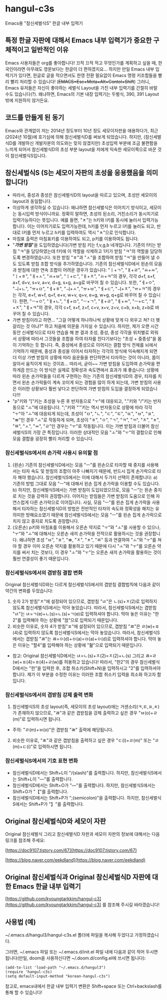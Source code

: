# hangul-c3s
Emacs용 "참신세벌식S" 한글 내부 입력기
    
## 특정 한글 자판에 대해서 Emacs 내부 입력기가 중요한 구체적이고 일반적인 이유
Emacs 사용자들은 org를 좋아합니다! 끄적 끄적 적고 무엇인가를 계획하고 싶을 때, 한국인이라면 아무래도 영문보다는 한글이 더 편하겠지요...
하지만 만일 Emacs 내부 입력기가 있다면, 한글로 글을 적으면서도 한영 전환 필요없이 Emacs 명령 키조합들을 빨리 빨리 처리할 수 있습니다! (~~EMACS=Esc+Meta+Alt+Contol+Shift~~)
그러니, Emacs 유저들은 자신이 좋아하는 세벌식 Layout을 가진 내부 입력기를 간절히 바랄 수도 있습니다(?).
왜냐하면, Emacs의 기본 내장 입력기는 두벌식, 390, 391 Layout밖에 지원하지 않거든요.
  
## 코드를 만들게 된 동기
Emacs와 관계없이 저는 2014년 정도부터 10년 정도 세모이자판을 애용하다가, 최근(2024년 10월)에 호기심에 의해 참신세벌식D를 써보게 되었습니다.
하지만, (참신세벌식D를 개발하신 개발자분의 의도와는 맞지 않겠지만) 초성입력 부분에 조금 불편함을 느끼게 되어서 참신세벌식D의
초성 부분 layout을 저에게 익숙한 세모이쪽으로 바꾼 것이 참신세벌식S입니다.
      
## 참신세벌식S (S는 세모이 자판의 초성을 응용했음을 의미합니다!)
- 따라서, 중성과 종성은 참신세벌식D의 layout을 따르고 있으며, 초성만 세모이의 layout과 동일합니다.
- 이상하게 생각하실 수 있습니다: 왜냐하면 참신세벌식은 이어치기 방식이고, 세모이는 동시입력 방식이니까요. 정확히 말하면, 초성의 된소리, 거친소리가 동시치기로 입력가능하다는 뜻입니다. 예를 들면, "ㅊ"는 h키와 l키를 동시에 눌러서 입력가능합니다. 이는 이어치기로도 입력가능한데, h키를 먼저 누르고 l키를 눌러도 되고, 반대로 l키를 먼저 누르고 h키를 입력하여도 역시 "ㅊ"으로 인식합니다.
- 마침표 출력은 마침표키를 이용하여도 되고, p키를 이용하여도 됩니다.
- "***가변 받침***"을 도입하였습니다(가변 받침 키는 f,v,g,b 네개입니다. 기존의 f키는 받침 "ㅋ"을 담당하였는데 f키에 이 역할을 삭제하고 1키가 받침 "ㅋ"의 역할을 담당하도록 변경하였습니다. 또한 받침 "ㅎ"과 "ㅅ"을 조합하여 받침 "ㅋ"을 만들어 낼 수도 있도록 받침 조합 방식을 추가하였습니다). 기존의 참신세벌식D에서 왼손의 모음과 받침에 대한 연속 조합이 어려운 경우가 있습니다: "ㅣ+ㄱ", "ㅐ+ㄹ", "ㅛ+ㅆ", "ㅣ+ㅎ", "ㅐ+ㅅ", "ㅛ+ㅂ", "ㅣ+ㄷ", "ㅐ+ㅈ", "ㅛ+ㅋ"의 경우, 각각 d+f, s+f, a+f, d+v, s+v, a+v, d+g, s+g, a+g로 바꾸어 칠 수 있습니다. 또한, "ㅔ+ㅇ", "ㅢ+ㄴ", "ㅠ+ㅁ", "ㅔ+ㅎ", "ㅢ+ㅅ", "ㅠ+ㅂ", "ㅔ+ㄷ", "ㅢ+ㅈ", "ㅠ+ㅋ"의 경우는 각각, e+f, w+f, q+f, e+v, w+v, q+v, e+g, w+g, q+g로 바꾸어 칠 수 있습니다. 한편, "ㅡ+ㅇ", "ㅒ+ㄴ", "ㅖ+ㅁ", "ㅡ+ㄱ", "ㅒ+ㄹ", "ㅖ+ㅆ", "ㅡ+ㄷ", "ㅒ+ㅈ", "ㅖ+ㅋ"의 경우, 각각 c+f, x+f, z+f, c+v, x+v, z+v, c+b, x+b, z+b로 바꾸어 칠 수 있습니다.
- 가변 받침이라고 하면... "그걸 어떻게 하나하나씩 상황에 맞게 다 외우고 쳐? 더 헷갈리는 것 아냐?" 하고 처음에 의문을 가지실 수 있습니다. 하지만, 제가 오랜 시간 동안 신세벌식으로 타자 연습을 해 본 결과 초성, 중성, 종성 각각을 위치별로 외워서 상황에 따라서 그것들을 조합을 하여 타자를 친다기보다는 "초성 + 중종성"을 몸이 기억하는 듯 합니다. 즉, 중성에서 종성으로 이어지는 결합 방식 전체를 뇌에서 기억하기 때문에, 중성과 종성을 이어서 타자하는 각각의 방식에 익숙해지게 되면 더 이상 가변 받침의 상황에 따라 음운들을 판단하면서 타자하는 것이 아니라, 몸이 알아서 움직이게 되는 것이죠... 따라서, 굳이~~ 가변 받침을 도입하여 손가락을 편하게끔 만드는 이 방식은 실제로 정확성과 속도면에서 효과가 꽤 좋습니다: 상황에 따라 왼손 손가락들을 다르게 구현하는 하는 기존의 참신세벌식D의 경우, 타자를 치면서 왼손 손가락들이 계속 꼬이게 되는 경험을 많이 하게 되는데, 가변 받침의 사용은 이러한 상황보다 훨씬 낳다고 판단하여 가변 받침의 도입을 결정하게 되었습니다!!! 
- "p"키와 "["키는 초성을 누른 후 반자동으로 "ㅜ"에 대응되고, "."키와 "/"키는 반자동으로 "ㅗ"에 대응됩니다. ";"키와 "'"키는 역시 반자동으로 상황에 따라 각각 "ㅜ"아 "ㅗ"에 대응되게 되는데, 초성이 "ㅁ", "ㄴ", "ㄷ", "ㅌ", "ㄸ", "ㅂ", "ㅍ", "ㅃ"인 경우 "ㅗ"로 작동하게 되며, 초성이 "ㅎ", "ㅇ", "ㄱ", "ㅋ", "ㄲ", "ㅈ", "ㅊ", "ㅉ", "ㅅ", "ㅆ", "ㄹ"인 경우는 "ㅜ"로 작동됩니다. 이는 가변 받침과 더불어 참신세벌식S의 가장 큰 특징입니다. 이러한 상대적인 모음 "ㅗ"와 "ㅜ"의 결합으로 인해 모음 결합을 굉장히 빨리 처리할 수 있습니다.
    
### 참신세벌식S에서의 손가락 사용시 유의할 점
1. (왼손) 기존의 참신세벌식D에서는 모음 "ㅡ"를 왼손으로 타자할 때 중지를 사용해서는 타자 속도 및 받침의 조합이 아주 나빠지기 때문에, 반드시 집게 손가락으로 타자 해야 했습니다. 참신세벌식S에서는 이에 대해서 두가지 선택이 존재합니다: a) 기존의 방법 그대로 모음 "ㅡ"에 대해서 왼손 집게 손가락을 이용할 수도 있습니다. b) 하지만, 참신세벌식S에서는 가변 받침이 도입되었으므로, 모음 "ㅡ"는 왼손 중지로 치는 것을 강력히 권장합니다. 이어지는 받침들은 가변 받침의 도움으로 인해 자연스럽게 다른 손가락으로 이어집니다. 사실, 모음 "ㅡ"를 왼손 집게 손가락을 사용해서 타자하는 참신세벌식D의 방법은 전반적인 타자의 속도와 정확성을 해치는 유의미한 방해요소였기 때문에 참신세벌식S에서는 모음 "ㅡ"를 왼손 집게 손가락으로 치지 않고 중지로 치도록 권장합니다.
2. (오른손) p키와 마침표를 이용해서 오른손 약지로 "ㅜ"와 "ㅗ"를 사용할 수 있으나, "ㅜ"와 "ㅗ"에 대해서는 오른손 새끼 손가락을 전적으로 활용하시는 것을 권장합니다. 왜냐하면 초성 "ㅂ", "ㅍ", "ㅃ, "ㅈ", "ㅊ", "ㅉ" 등과 연결하여 "ㅗ"와 "ㅜ"를 쳐야 할 경우 이미 오른손 약지를 활용하고 있기 때문에 다시 "ㅗ"와 "ㅜ"를 오른손 약지를 써서 치는 것보다, 이 경우 "ㅗ"와 "ㅜ"는 오른손 새끼 손가락을 활용하는 것이 훨씬 연결성이 좋기 때문입니다. 
  
### 참신세벌식S에서의 겹받침 결합 변화
Original 참신세벌식D와는 다르게 참신세벌식S에서의 겹받침 결합법칙에 다음과 같이 약간의 변화를 두었습니다:  

1. 숫자 2가 받침"ㅈ"에 설정되어 있으므로, 겹받침 "ㄵ"은 ㄴ(s)+ㅈ(2)로 입력하지 않도록 참신세벌식S에서는 막아 놓았습니다.
 따라서, 참신세벌식S에서는 겹받침 "ㄵ"는 ㄵ=ㄱ(e)+ㄴ(s)=ㄴ(s)+ㄱ(e)로 입력하셔야 합니다. 막아 놓은 이유는 "한2"를 입력해야 하는 상황에 "핝"으로 입력되기 때문입니다.
2. 비슷한 이유로, 숫자 4가 받침"ㅍ"에 설정되어 있으므로, 겹받침 "ㄿ"은 ㄹ(w)+ㅍ(4)로 입력하지 않도록 참신세벌식S에서는 막아 놓았습니다.
 따라서, 참신세벌식S에서는 겹받침 "ㄿ"는 ㄿ=ㅇ(d)+ㅁ(a)=ㅁ(a)+ㅇ(d)로 입력하셔야 합니다. 막아 놓은 이유는 "할4"를 입력해야 하는 상황에 "핦"으로 입력되기 때문입니다.
  
- 참고: Original 참신세벌식D에서는 ㄵ=ㄴ(s)+ㅈ(2)=ㅈ(2)+ㄴ(s) 그리고 ㄿ=ㄹ(w)+ㅍ(4)=ㅍ(4)+ㄹ(w)를 허용하고 있습니다!
따라서, "한2"의 경우 참신세벌식D에서는 "한"을 입력한 후, 조합 취소키(Shift+N)을 입력하시고 "2"를 입력하셔야 합니다. 제가 이 부분을 수정한 이유는 이러한 조합 취소키 입력을 최소화 하고자 함입니다.
  
### 참신세벌식S에서의 겹받침 강제 출력 변화
1. 참신세벌식S의 초성 layout(즉, 세모이의 초성 layout)에는 거센소리(ㅋ,ㅌ,ㅍ,ㅊ)가 존재하지 않으므로, "ㄿ"과 같은 겹받침을 강제 출력하고 싶은 경우 "ㅂ(o)+ㄹ(m)"로 입력하시면 됩니다.
- 주의: "ㄹ(m)+ㅂ(o)"은 겹받침 "ㄼ" 출력에 해당됩니다.
2. 비슷한 이유로, "ㄾ"과 같은 겹받침을 출력하고 싶은 경우 "ㄷ(i)+ㄹ(m)" 또는 "ㄹ(m)+ㄷ(i)"로 입력하시면 됩니다.
  
### 참신세벌식S에서의 기호 표현 변화
- 참신세벌식D에서는 Shift+L이 "/(slash)"를 출력합니다. 하지만, 참신세벌식S에서는 Shift+L이 "―"를 출력합니다.  
- 참신세벌식D에서는 Shift+O가 "―"를 출력합니다. 하지만, 참신세벌식S에서는 Shift+O가 "【"를 출력합니다.  
- 참신세벌식D에서는 Shift+P가 ";(semicolon)"을 출력합니다. 하지만, 참신세벌식S에서는 Shift+P가 "】"를 출력합니다.  
  
## Original 참신세벌식D와 세모이 자판
Original 참신세벌식 그리고 참신세벌식D 자판과 세모이 자판의 정보에 대해서는 다음 링크를 참조해 주세요:
  
[https://doc9107.tistory.com/67](https://doc9107.tistory.com/67)
  
[https://blog.naver.com/eekdland](https://blog.naver.com/eekdland)
  
## Original 참신세벌식과 Original 참신세벌식D 자판에 대한 Emacs 한글 내부 입력기
[https://github.com/kyoungtarkkim/hangul-c3](https://github.com/kyoungtarkkim/hangul-c3) 를 참조해 주시길 바라겠습니다!
  
## 사용법 (예)
~/.emacs.d/hangul3/hangul-c3s.el 폴더에 파일을 복사해 두었다고 가정하겠습니다.

그러면, ~/.emacs 파일 또는 ~/.emacs.d/init.el 파일 내에 다음과 같이 적어 두시면 됩니다(만일, doom을 사용하신다면 ~/.doom.d/config.el에 쓰시면 됩니다):
  
```elisp
(add-to-list 'load-path "~/.emacs.d/hangul3")   
(require 'hangul-c3s)   
(setq default-input-method "korean-hangul-c3s")
```
  
참고로, emacs내에서 한글 내부 입력기 변환은 Shift+space 또는 Ctrl+backslash를 통해 할 수 있습니다!
